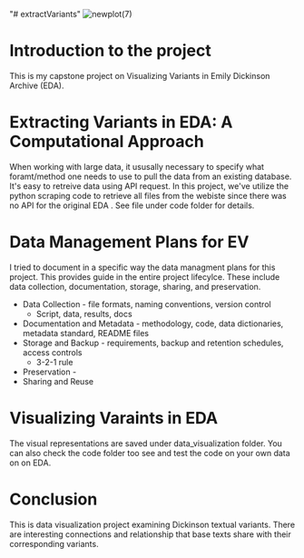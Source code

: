 "# extractVariants" 
![newplot(7)](https://github.com/bfiliks/extractVariants/assets/37164388/940199dc-5f7a-47be-b020-477b5eebf2c9)

# Introduction to the project
This is my capstone project on Visualizing Variants in Emily Dickinson Archive (EDA).


# Extracting Variants in EDA: A Computational Approach
When working with large data, it ususally necessary to specify what foramt/method one needs to use to pull the data from an existing database. 
It's easy to retreive data using API request. In this project, we've utilize the python scraping code to retrieve all files from the webiste since there was no API for the original EDA . See file under code folder for details.


# Data Management Plans for EV
I tried to document in a specific way the data managment plans for this project.
This provides guide in the entire project lifecylce. These include data collection, documentation, storage, sharing, and preservation.
* Data Collection - file formats, naming conventions, version control
    * Script, data, results, docs
* Documentation and Metadata - methodology, code, data dictionaries, metadata standard, README files
* Storage and Backup -  requirements, backup and retention schedules, access controls
    * 3-2-1 rule
* Preservation - 
* Sharing and Reuse

# Visualizing Varaints in EDA
The visual representations are saved under data_visualization folder. You can also check the code folder too see and test the code on your own data on on EDA.

# Conclusion
This is data visualization project examining Dickinson textual variants. There are interesting connections and relationship that base texts share with their corresponding variants. 
